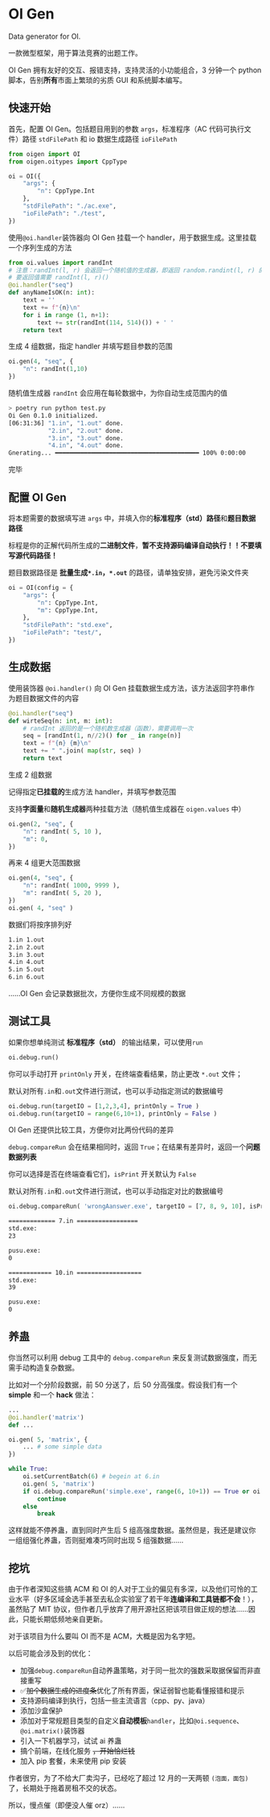 # OI Gen

Data generator for OI.

一款微型框架，用于算法竞赛的出题工作。

OI Gen 拥有友好的交互、报错支持，支持灵活的小功能组合，3 分钟一个 python 脚本，告别**所有**市面上繁琐的劣质 GUI 和系统脚本编写。

## 快速开始

首先，配置 OI Gen。包括题目用到的参数 `args`，标准程序（AC 代码可执行文件）路径 `stdFilePath` 和 io 数据生成路径 `ioFilePath`

```py
from oigen import OI
from oigen.oitypes import CppType

oi = OI({
    "args": {
        "n": CppType.Int
    },
    "stdFilePath": "./ac.exe",
    "ioFilePath": "./test",
})
```

使用`@oi.handler`装饰器向 OI Gen 挂载一个 handler，用于数据生成。这里挂载一个序列生成的方法

```py
from oi.values import randInt
# 注意：randInt(l, r) 会返回一个随机值的生成器，即返回 random.randint(l, r) 的函数签名
# 要返回值需要 randInt(l, r)()
@oi.handler("seq")
def anyNameIsOK(n: int):
    text = ''
    text += f"{n}\n"
    for i in range (1, n+1):
        text += str(randInt(114, 514)()) + ' ' 
    return text
```

生成 4 组数据，指定 handler 并填写题目参数的范围

```py
oi.gen(4, "seq", {
    "n": randInt(1,10)
})
```

随机值生成器 `randInt` 会应用在每轮数据中，为你自动生成范围内的值

```sh
> poetry run python test.py
Oi Gen 0.1.0 initialized.
[06:31:36] "1.in", "1.out" done.
           "2.in", "2.out" done.
           "3.in", "3.out" done.
           "4.in", "4.out" done.
Gnerating... ━━━━━━━━━━━━━━━━━━━━━━━━━━━━━━━━━━━━━━━━ 100% 0:00:00
```

完毕

## 配置 OI Gen

将本题需要的数据填写进 `args` 中，并填入你的**标准程序（std）路径**和**题目数据路径**

标程是你的正解代码所生成的**二进制文件**，**暂不支持源码编译自动执行！！不要填写源代码路径！**

题目数据路径是 **批量生成`*.in`，`*.out`** 的路径，请单独安排，避免污染文件夹

```py
oi = OI(config = {
    "args": {
        "n": CppType.Int,
        "m": CppType.Int,
    },
    "stdFilePath": "std.exe",
    "ioFilePath": "test/",
})
```

## 生成数据

使用装饰器 `@oi.handler()` 向 OI Gen 挂载数据生成方法，该方法返回字符串作为题目数据文件的内容

```py
@oi.handler("seq")
def wirteSeq(n: int, m: int):
    # randInt 返回的是一个随机数生成器（函数），需要调用一次
    seq = [randInt(1, n//2)() for _ in range(n)]
    text = f"{n} {m}\n"
    text += " ".join( map(str, seq) )
    return text
```

生成 2 组数据

记得指定**已挂载的**生成方法 handler，并填写参数范围

支持**字面量**和**随机生成器**两种挂载方法（随机值生成器在 `oigen.values` 中）

```py
oi.gen(2, "seq", {
    "n": randInt( 5, 10 ),
    "m": 0,
})
```

再来 4 组更大范围数据

```py
oi.gen(4, "seq", {
    "n": randInt( 1000, 9999 ),
    "m": randInt( 5, 20 ),
})
oi.gen( 4, "seq" )
```

数据们将按序排列好 

```sh
1.in 1.out
2.in 2.out
3.in 3.out
4.in 4.out
5.in 5.out
6.in 6.out
```

……OI Gen 会记录数据批次，方便你生成不同规模的数据

## 测试工具

如果你想单纯测试 **标准程序（std）** 的输出结果，可以使用`run`

```py
oi.debug.run()
```

你可以手动打开 `printOnly` 开关，在终端查看结果，防止更改 `*.out` 文件；

默认对所有`.in`和`.out`文件进行测试，也可以手动指定测试的数据编号

```py
oi.debug.run(targetIO = [1,2,3,4], printOnly = True )
oi.debug.run(targetIO = range(6,10+1), printOnly = False )
```

OI Gen 还提供比较工具，方便你对比两份代码的差异

`debug.compareRun` 会在结果相同时，返回 `True`；在结果有差异时，返回一个**问题数据列表**

你可以选择是否在终端查看它们，`isPrint` 开关默认为 `False`

默认对所有`.in`和`.out`文件进行测试，也可以手动指定对比的数据编号

```py
oi.debug.compareRun( 'wrongAanswer.exe', targetIO = [7, 8, 9, 10], isPrint = True )
```

```sh
============= 7.in =================
std.exe:
23

pusu.exe:
0

============ 10.in ==================
std.exe:
39

pusu.exe:
0
```

## 养蛊

你当然可以利用 debug 工具中的 `debug.compareRun` 来反复测试数据强度，而无需手动构造复杂数据。

比如对一个分阶段数据，前 50 分送了，后 50 分高强度。假设我们有一个 **simple** 和一个 **hack** 做法：

```py
...
@oi.handler('matrix')
def ...

oi.gen( 5, 'matrix', {
    ... # some simple data
})

while True:
    oi.setCurrentBatch(6) # begein at 6.in
    oi.gen( 5, 'matrix')
    if oi.debug.compareRun('simple.exe', range(6, 10+1)) == True or oi.debug.compareRun('hack.exe', range(6, 10+1)) == True:
        continue
    else
        break

```

这样就能不停养蛊，直到同时产生后 5 组高强度数据。虽然但是，我还是建议你一组组强化养蛊，否则挺难凑巧同时出现 5 组强数据……

## 挖坑

由于作者深知这些搞 ACM 和 OI 的人对于工业的偏见有多深，以及他们可怜的工业水平（好多区域金选手甚至去私企实验室了若干年**连编译和工具链都不会**！），虽然贴了 MIT 协议，但作者几乎放弃了用开源社区把该项目做正规的想法……因此，只能长期低频地亲自更新。

对于该项目为什么要叫 OI 而不是 ACM，大概是因为名字短。

以后可能会涉及到的优化：

- 加强`debug.compareRun`自动养蛊策略，对于同一批次的强数采取据保留而非直接重写
- ✅~~加个数据生成的进度条~~优化了所有界面，保证弱智也能看懂报错和提示
- 支持源码编译到执行，包括一些主流语言（cpp、py、java）
- 添加沙盒保护
- 添加对于常规题目类型的自定义**自动模板**`handler`，比如`@oi.sequence`、`@oi.matrix()`装饰器
- 引入一下机器学习，试试 ai 养蛊
- 搞个前端，在线化服务 ~~，开始恰烂钱~~
- 加入 pip 套餐，未来使用 pip 安装

作者很穷，为了不给大厂卖沟子，已经吃了超过 12 月的一天两顿 `(泡面，面包)` 了，长期处于拖着房租不交的状态。

所以，慢点催（即便没人催 orz）……